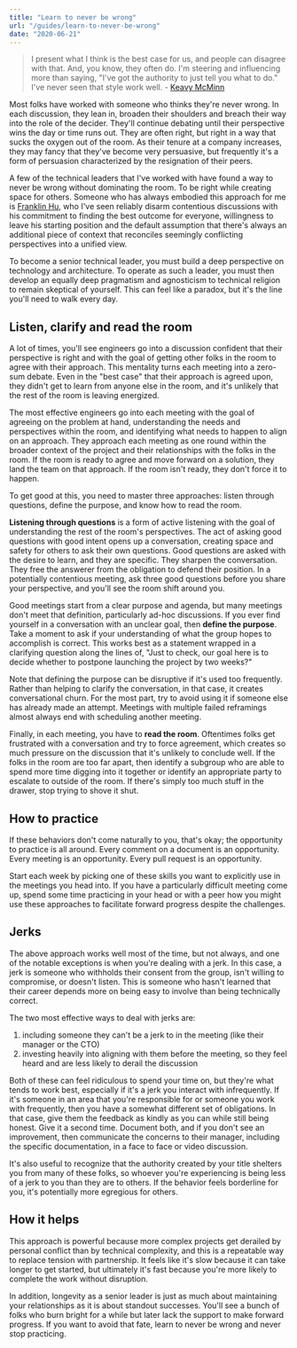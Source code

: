 ```yaml
---
title: "Learn to never be wrong"
url: "/guides/learn-to-never-be-wrong"
date: "2020-06-21"
---
```


> I present what I think is the best case for us, and people can disagree with that. And, you know, they often do. I'm steering and influencing more than saying, "I've got the authority to just tell you what to do." I've never seen that style work well.
> \- [Keavy McMinn](/stories/keavy-mcminn)

Most folks have worked with someone who thinks they're never wrong. In each discussion, they lean in, broaden their shoulders and breach their way into the role of the decider. They'll continue debating until their perspective wins the day or time runs out. They are often right, but right in a way that sucks the oxygen out of the room. As their tenure at a company increases, they may fancy that they've become very persuasive, but frequently it's a form of persuasion characterized by the resignation of their peers.

A few of the technical leaders that I've worked with have found a way to never be wrong without dominating the room. To be right while creating space for others. Someone who has always embodied this approach for me is [Franklin Hu](https://twitter.com/thisisfranklin), who I've seen reliably disarm contentious discussions with his commitment to finding the best outcome for everyone, willingness to leave his starting position and the default assumption that there's always an additional piece of context that reconciles seemingly conflicting perspectives into a unified view.

To become a senior technical leader, you must build a deep perspective on technology and architecture. To operate as such a leader, you must then develop an equally deep pragmatism and agnosticism to technical religion to remain skeptical of yourself. This can feel like a paradox, but it's the line you'll need to walk every day.


## Listen, clarify and read the room

A lot of times, you'll see engineers go into a discussion confident that their perspective is right and with the goal of getting other folks in the room to agree with their approach. This mentality turns each meeting into a zero-sum debate. Even in the "best case" that their approach is agreed upon, they didn't get to learn from anyone else in the room, and it's unlikely that the rest of the room is leaving energized.

The most effective engineers go into each meeting with the goal of agreeing on the problem at hand, understanding the needs and perspectives within the room, and identifying what needs to happen to align on an approach. They approach each meeting as one round within the broader context of the project and their relationships with the folks in the room. If the room is ready to agree and move forward on a solution, they land the team on that approach. If the room isn't ready, they don't force it to happen.

To get good at this, you need to master three approaches: listen through questions, define the purpose, and know how to read the room.

**Listening through questions** is a form of active listening with the goal of understanding the rest of the room's perspectives. The act of asking good questions with good intent opens up a conversation, creating space and safety for others to ask their own questions. Good questions are asked with the desire to learn, and they are specific. They sharpen the conversation. They free the answerer from the obligation to defend their position. In a potentially contentious meeting, ask three good questions before you share your perspective, and you'll see the room shift around you.

Good meetings start from a clear purpose and agenda, but many meetings don't meet that definition, particularly ad-hoc discussions. If you ever find yourself in a conversation with an unclear goal, then **define the purpose**. Take a moment to ask if your understanding of what the group hopes to accomplish is correct. This works best as a statement wrapped in a clarifying question along the lines of, "Just to check, our goal here is to decide whether to postpone launching the project by two weeks?"

Note that defining the purpose can be disruptive if it's used too frequently. Rather than helping to clarify the conversation, in that case, it creates conversational churn. For the most part, try to avoid using it if someone else has already made an attempt. Meetings with multiple failed reframings almost always end with scheduling another meeting.

Finally, in each meeting, you have to **read the room**. Oftentimes folks get frustrated with a conversation and try to force agreement, which creates so much pressure on the discussion that it's unlikely to conclude well. If the folks in the room are too far apart, then identify a subgroup who are able to spend more time digging into it together or identify an appropriate party to escalate to outside of the room. If there's simply too much stuff in the drawer, stop trying to shove it shut.


## How to practice

If these behaviors don't come naturally to you, that's okay; the opportunity to practice is all around. Every comment on a document is an opportunity. Every meeting is an opportunity. Every pull request is an opportunity.

Start each week by picking one of these skills you want to explicitly use in the meetings you head into. If you have a particularly difficult meeting come up, spend some time practicing in your head or with a peer how you might use these approaches to facilitate forward progress despite the challenges.


## Jerks

The above approach works well most of the time, but not always, and one of the notable exceptions is when you're dealing with a jerk. In this case, a jerk is someone who withholds their consent from the group, isn't willing to compromise, or doesn't listen. This is someone who hasn't learned that their career depends more on being easy to involve than being technically correct.

The two most effective ways to deal with jerks are:



1. including someone they can't be a jerk to in the meeting (like their manager or the CTO)
2. investing heavily into aligning with them before the meeting, so they feel heard and are less likely to derail the discussion

Both of these can feel ridiculous to spend your time on, but they're what tends to work best, especially if it's a jerk you interact with infrequently. If it's someone in an area that you're responsible for or someone you work with frequently, then you have a somewhat different set of obligations. In that case, give them the feedback as kindly as you can while still being honest. Give it a second time. Document both, and if you don't see an improvement, then communicate the concerns to their manager, including the specific documentation, in a face to face or video discussion.

It's also useful to recognize that the authority created by your title shelters you from many of these folks, so whoever you're experiencing is being less of a jerk to you than they are to others. If the behavior feels borderline for you, it's potentially more egregious for others.

## How it helps

This approach is powerful because more complex projects get derailed by personal conflict than by technical complexity, and this is a repeatable way to replace tension with partnership. It feels like it's slow because it can take longer to get started, but ultimately it's fast because you're more likely to complete the work without disruption.

In addition, longevity as a senior leader is just as much about maintaining your relationships as it is about standout successes. You'll see a bunch of folks who burn bright for a while but later lack the support to make forward progress. If you want to avoid that fate, learn to never be wrong and never stop practicing.
